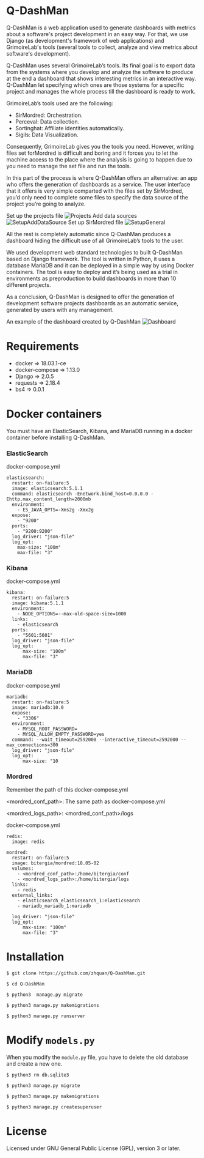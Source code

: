 # Q-DashMan
Q-DashMan is a web application used to generate dashboards with metrics about a software's project development in an easy way. For that, we use Django (as development's framework of web applications) and GrimoireLab's tools (several tools to collect, analyze and view metrics about software's development).

Q-DashMan uses several GrimoireLab’s tools.  Its final goal is to export data from the systems where you develop and analyze the software to produce at the end a dashboard that shows interesting metrics in an interactive way.  Q-DashMan let specifying which ones are those systems for a specific project and manages the whole process till the dashboard is ready to work.

GrimoireLab’s tools used are the following:
* SirMordred: Orchestration.
* Perceval: Data collection.
* Sortinghat: Affiliate identities automatically.
* Sigils: Data Visualization.

Consequently, GrimoireLab gives you the tools you need. However, writing files set forMordred is difficult and boring and it forces you to let the machine access to the place where the analysis is going to happen due to you need to manage the set file and run the tools.

In this part of the process is where Q-DashMan offers an alternative: an app who offers the generation of dashboards as a service. The user interface that it offers is very simple comparted with the files set by SirMordred, you’d only need to complete some files to specify the data source of the project you’re going to analyze.

Set up the projects file
![Projects](/templates/static/img/projects-add.png)
Add data sources
![SetupAddDataSource](/templates/static/img/setup-add.png)
Set up SirMordred file
![SetupGeneral](/templates/static/img/setup-general.png)

All the rest is completely automatic since Q-DashMan produces a dashboard hiding the difficult use of all GrimoireLab’s tools to the user.

We used development web standard technologies to built Q-DashMan based on Django framework.  The tool is written in Python, it uses a database MariaDB and it can be deployed in a simple way by using Docker containers. The tool is easy to deploy and it’s being used as a trial in environments as preproduction to build dashboards in more than 10 different projects.

As a conclusion, Q-DashMan is designed to offer the generation of development software projects dashboards as an automatic service, generated by users with any management.

An example of the dashboard created by Q-DashMan
![Dashboard](/templates/static/img/tfm-kibana-git-1.png)
    
# Requirements
* docker => 18.03.1-ce
* docker-compose => 1.13.0
* Django => 2.0.5
* requests => 2.18.4
* bs4 => 0.0.1

# Docker containers
You must have an ElasticSearch, Kibana, and MariaDB running in a docker container before installing Q-DashMan.

### ElasticSearch
docker-compose.yml
```
elasticsearch:
  restart: on-failure:5
  image: elasticsearch:5.1.1
  command: elasticsearch -Enetwork.bind_host=0.0.0.0 -Ehttp.max_content_length=2000mb
  environment:
    - ES_JAVA_OPTS=-Xms2g -Xmx2g
  expose:
    - "9200"
  ports:
    - "9200:9200"
  log_driver: "json-file"
  log_opt:
    max-size: "100m"
    max-file: "3"
```

### Kibana
docker-compose.yml
```
kibana:
  restart: on-failure:5
  image: kibana:5.1.1
  environment:
    - NODE_OPTIONS=--max-old-space-size=1000
  links:
    - elasticsearch
  ports:
    - "5601:5601"
  log_driver: "json-file"
  log_opt:
      max-size: "100m"
      max-file: "3"
```

### MariaDB
docker-compose.yml
```
mariadb:
  restart: on-failure:5
  image: mariadb:10.0
  expose:
    - "3306"
  environment:
    - MYSQL_ROOT_PASSWORD=
    - MYSQL_ALLOW_EMPTY_PASSWORD=yes
  command: --wait_timeout=2592000 --interactive_timeout=2592000 --max_connections=300
  log_driver: "json-file"
  log_opt:
      max-size: "10
```

### Mordred
Remember the path of this docker-compose.yml

<mordred_conf_path>: The same path as docker-compose.yml

<mordred_logs_path>: <mordred_conf_path>/logs

docker-compose.yml
```
redis:
  image: redis

mordred:
  restart: on-failure:5
  image: bitergia/mordred:18.05-02
  volumes:
    - <mordred_conf_path>:/home/bitergia/conf
    - <mordred_logs_path>:/home/bitergia/logs
  links:
    - redis
  external_links:
    - elasticsearch_elasticsearch_1:elasticsearch
    - mariadb_mariadb_1:mariadb

  log_driver: "json-file"
  log_opt:
      max-size: "100m"
      max-file: "3"
```

# Installation

`$ git clone https://github.com/zhquan/Q-DashMan.git`

`$ cd Q-DashMan`

`$ python3  manage.py migrate`

`$ python3 manage.py makemigrations`

`$ python3 manage.py runserver`

# Modify `models.py`
When you modify the `module.py` file, you have to delete the old database and create a new one.

`$ python3 rm db.sqlite3`

`$ python3 manage.py migrate`

`$ python3 manage.py makemigrations`

`$ python3 manage.py createsuperuser`

# License
Licensed under GNU General Public License (GPL), version 3 or later.
